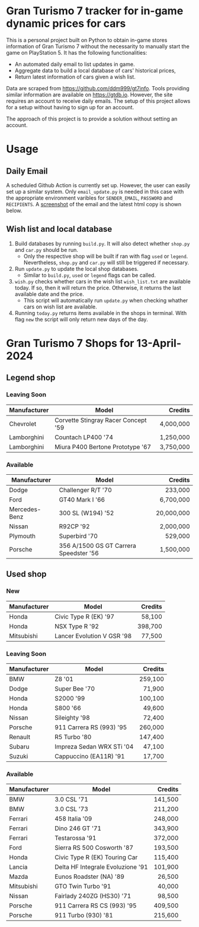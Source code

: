 # Gran Turismo 7 tracker for in-game dynamic prices for cars

This is a personal project built on Python to obtain in-game stores information of Gran Turismo 7 without the necessarity to manually start the game on PlayStation 5. It has the following functionalities:

- An automated daily email to list updates in game.
- Aggregate data to build a local database of cars' historical prices,
- Return latest information of cars given a wish list.

Data are scraped from https://github.com/ddm999/gt7info. Tools providing similar information are available on https://gtdb.io. However, the site requires an account to receive daily emails. The setup of this project allows for a setup without having to sign up for an account.

The approach of this project is to provide a solution without setting an account.

# Usage

## Daily Email

A scheduled Github Action is currently set up. However, the user can easily set up a similar system. Only `email_update.py` is needed in this case with the appropriate environment varibles for `SENDER_EMAIL`, `PASSWORD` and `RECIPIENTS`. A [screenshot](https://raw.githubusercontent.com/marcohoucheng/Gran-Turismo-7-Price-Tracker/main/data/email_screenshot.png) of the email and the latest html copy is shown below.

## Wish list and local database

1. Build databases by running `build.py`. It will also detect whether `shop.py` and `car.py` should be run.
    - Only the respective shop will be built if ran with flag `used` or `legend`. Nevertheless, `shop.py` and `car.py` will still be triggered if necessary.
2. Run `update.py` to update the local shop databases.
    - Similar to `build.py`, `used` or `legend` flags can be called.
3. `wish.py` checks whether cars in the wish list `wish_list.txt` are available today. If so, then it will return the price. Otherwise, it returns the last available date and the price.
    - This script will automatically run `update.py` when checking whather cars on wish list are available.
4. Running `today.py` returns items available in the shops in terminal. With flag `new` the script will only return new days of the day.


# Gran Turismo 7 Shops for 13-April-2024



## Legend shop

### Leaving Soon
 | Manufacturer | Model | Credits |
 | --- | --- | --: |
|Chevrolet|Corvette Stingray Racer Concept '59|4,000,000|
|Lamborghini|Countach LP400 '74|1,250,000|
|Lamborghini|Miura P400 Bertone Prototype '67|3,750,000|

### Available
 | Manufacturer | Model | Credits |
 | --- | --- | --: |
|Dodge|Challenger R/T '70|233,000|
|Ford|GT40 Mark I '66|6,700,000|
|Mercedes-Benz|300 SL (W194) '52|20,000,000|
|Nissan|R92CP '92|2,000,000|
|Plymouth|Superbird '70|529,000|
|Porsche|356 A/1500 GS GT Carrera Speedster '56|1,500,000|


## Used shop

### New
 | Manufacturer | Model | Credits |
 | --- | --- | --: |
|Honda|Civic Type R (EK) '97|58,100|
|Honda|NSX Type R '92|398,700|
|Mitsubishi|Lancer Evolution V GSR '98|77,500|

### Leaving Soon
 | Manufacturer | Model | Credits |
 | --- | --- | --: |
|BMW|Z8 '01|259,100|
|Dodge|Super Bee '70|71,900|
|Honda|S2000 '99|100,100|
|Honda|S800 '66|49,600|
|Nissan|Sileighty '98|72,400|
|Porsche|911 Carrera RS (993) '95|260,000|
|Renault|R5 Turbo '80|147,400|
|Subaru|Impreza Sedan WRX STi '04|47,100|
|Suzuki|Cappuccino (EA11R) '91|17,700|

### Available
 | Manufacturer | Model | Credits |
 | --- | --- | --: |
|BMW|3.0 CSL '71|141,500|
|BMW|3.0 CSL '73|211,200|
|Ferrari|458 Italia '09|248,000|
|Ferrari|Dino 246 GT '71|343,900|
|Ferrari|Testarossa '91|372,000|
|Ford|Sierra RS 500 Cosworth '87|193,500|
|Honda|Civic Type R (EK) Touring Car|115,400|
|Lancia|Delta HF Integrale Evoluzione '91|101,900|
|Mazda|Eunos Roadster (NA) '89|26,500|
|Mitsubishi|GTO Twin Turbo '91|40,000|
|Nissan|Fairlady 240ZG (HS30) '71|98,500|
|Porsche|911 Carrera RS CS (993) '95|409,500|
|Porsche|911 Turbo (930) '81|215,600|
